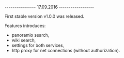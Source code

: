 ---------------- 17.09.2016 ------------------

First stable version v1.0.0 was released.

Features introduces:

+ panoramio search,
+ wiki search,
+ settings for both services,
+ http proxy for net connections (without authorization).
